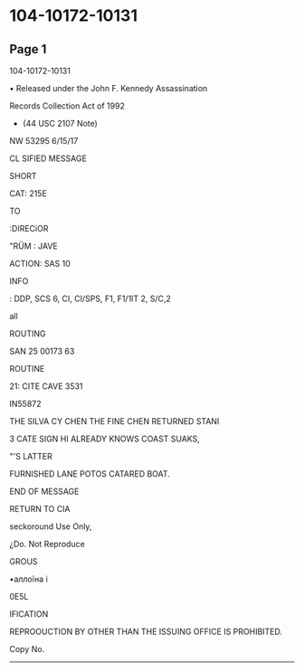 # 104-10172-10131

## Page 1

104-10172-10131

• Released under the John F. Kennedy Assassination

Records Collection Act of 1992

- (44 USC 2107 Note)

NW 53295 6/15/17

CL SIFIED MESSAGE

SHORT

CAT: 215E

TO

:DIRECiOR

"RÜM : JAVE

ACTION: SAS 10

INFO

: DDP, SCS 6, CI, CI/SPS, F1, F1/1IT 2, S/C,2

all

ROUTING

SAN 25 00173 63

ROUTINE

21: CITE CAVE 3531

IN55872

THE SILVA CY CHEN THE FINE CHEN RETURNED STANI

3 CATE SIGN HI ALREADY KNOWS COAST SUAKS,

"'S LATTER

FURNISHED LANE POTOS CATARED BOAT.

END OF MESSAGE

RETURN TO CIA

seckoround Use Only,

¿Do. Not Reproduce

GROUS

•аллоїна і

0E5L

IFICATION

REPROOUCTION BY OTHER THAN THE ISSUING OFFICE IS PROHIBITED.

Copy No.

---

